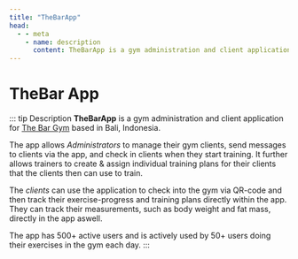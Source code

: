 ```yaml
---
title: "TheBarApp"
head:
  - - meta
    - name: description
      content: TheBarApp is a gym administration and client application for The Bar Gym based in Bali, Indonesia.
---
```


<div class="text-center">
    <AppIcon :src="require('@appstand/assets/img/appIcons/thebarapp.svg').default"/>
</div>

# TheBar App

<AppStoreBadge class="text-center" website="https://app.gymwiththebar.com" size="39"/>

::: tip Description
**TheBarApp** is a gym administration and client application for [The Bar Gym](https://www.gymwiththebar.com) based in Bali, Indonesia.

The app allows _Administrators_ to manage their gym clients, send messages to clients via the app, and check in clients when they start training. It further allows trainers to create & assign individual training plans for their clients that the clients then can use to train.

The _clients_ can use the application to check into the gym via QR-code and then track their exercise-progress and training plans directly within the app. They can track their measurements, such as body weight and fat mass, directly in the app aswell.

The app has 500+ active users and is actively used by 50+ users doing their exercises in the gym each day.
:::
